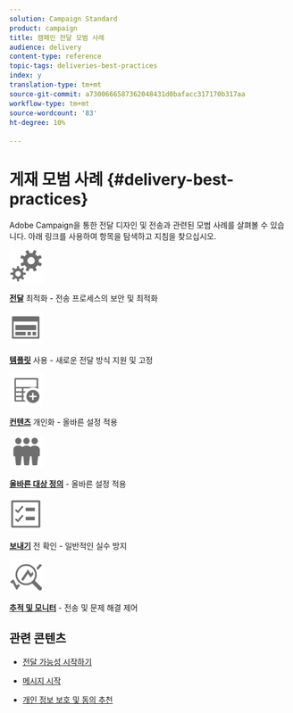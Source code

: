 ```yaml
---
solution: Campaign Standard
product: campaign
title: 캠페인 전달 모범 사례
audience: delivery
content-type: reference
topic-tags: deliveries-best-practices
index: y
translation-type: tm+mt
source-git-commit: a7300666587362048431d0bafacc317170b317aa
workflow-type: tm+mt
source-wordcount: '83'
ht-degree: 10%

---
```



# 게재 모범 사례 {#delivery-best-practices}

Adobe Campaign을 통한 전달 디자인 및 전송과 관련된 모범 사례를 살펴볼 수 있습니다. 아래 링크를 사용하여 항목을 탐색하고 지침을 찾으십시오.

<img src="assets/do-not-localize/optimize.svg"  width="60px">

**[전달](optimize-delivery.md)**  최적화 - 전송 프로세스의 보안 및 최적화

<img src="assets/do-not-localize/design.svg"  width="60px">

**[템플릿](use-templates.md)**  사용 - 새로운 전달 방식 지원 및 고정

<img src="assets/do-not-localize/custom.svg"  width="60px">

**[컨텐츠](optimize-delivery.md)**  개인화 - 올바른 설정 적용

<img src="assets/do-not-localize/profiles.svg"  width="60px">

**[올바른 대상 정의](define-the-right-audience.md)**  - 올바른 설정 적용

<img src="assets/do-not-localize/start.svg"  width="60px">

**[보내기](check-before-sending.md)**  전 확인 - 일반적인 실수 방지

<img src="assets/do-not-localize/troubleshoot.svg"  width="60px">

**[추적 및 모니터](track-and-monitor.md)**  - 전송 및 문제 해결 제어

## 관련 콘텐츠

* [전달 가능성 시작하기](../../sending/using/about-deliverability.md)

* [메시지 시작](../../channels/using/get-started-communication-channels.md)

* [개인 정보 보호 및 동의 추천](../../start/using/privacy.md)
